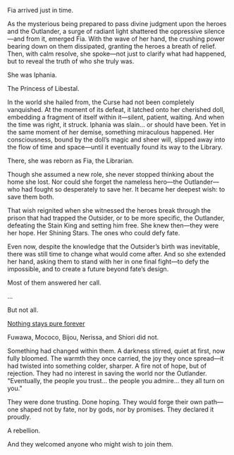 Fia arrived just in time.

As the mysterious being prepared to pass divine judgment upon the heroes and the Outlander, a surge of radiant light shattered the oppressive silence—and from it, emerged Fia. With the wave of her hand, the crushing power bearing down on them dissipated, granting the heroes a breath of relief. Then, with calm resolve, she spoke—not just to clarify what had happened, but to reveal the truth of who she truly was.

She was Iphania.

The Princess of Libestal.

In the world she hailed from, the Curse had not been completely vanquished. At the moment of its defeat, it latched onto her cherished doll, embedding a fragment of itself within it—silent, patient, waiting. And when the time was right, it struck. Iphania was slain... or should have been. Yet in the same moment of her demise, something miraculous happened. Her consciousness, bound by the doll’s magic and sheer will, slipped away into the flow of time and space—until it eventually found its way to the Library.

There, she was reborn as Fia, the Librarian.

Though she assumed a new role, she never stopped thinking about the home she lost. Nor could she forget the nameless hero—the Outlander—who had fought so desperately to save her. It became her deepest wish: to save them both.

That wish reignited when she witnessed the heroes break through the prison that had trapped the Outsider, or to be more specific, the Outlander, defeating the Stain King and setting him free. She knew then—they were her hope. Her Shining Stars. The ones who could defy fate.

Even now, despite the knowledge that the Outsider’s birth was inevitable, there was still time to change what would come after. And so she extended her hand, asking them to stand with her in one final fight—to defy the impossible, and to create a future beyond fate’s design.

Most of them answered her call.

...

But not all.

[Nothing stays pure forever](#embed:https://www.youtube.com/live/b-jTHH6GK5w?t=7224)

Fuwawa, Mococo, Bijou, Nerissa, and Shiori did not.

Something had changed within them. A darkness stirred, quiet at first, now fully bloomed. The warmth they once carried, the joy they once spread—it had twisted into something colder, sharper. A fire not of hope, but of rejection. They had no interest in saving the world nor the Outlander. "Eventually, the people you trust... the people you admire... they all turn on you."

They were done trusting. Done hoping. They would forge their own path—one shaped not by fate, nor by gods, nor by promises. They declared it proudly.

A rebellion.

And they welcomed anyone who might wish to join them.
